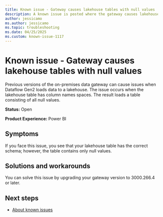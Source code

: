 ```yaml
---
title: Known issue - Gateway causes lakehouse tables with null values
description: A known issue is posted where the gateway causes lakehouse tables with null values.
author: jessicamo
ms.author: jessicamo
ms.topic: troubleshooting  
ms.date: 04/25/2025
ms.custom: known-issue-1117
---
```


# Known issue - Gateway causes lakehouse tables with null values

Previous versions of the on-premises data gateway can cause issues when Dataflow Gen2 loads data to a lakehouse. The issue occurs when the lakehouse table has column names spaces. The result loads a table consisting of all null values.

**Status:** Open

**Product Experience:** Power BI

## Symptoms

If you face this issue, you see that your lakehouse table has the correct schema; however, the table contains only null values.

## Solutions and workarounds

You can solve this issue by upgrading your gateway version to 3000.266.4 or later.

## Next steps

- [About known issues](https://support.fabric.microsoft.com/known-issues)
